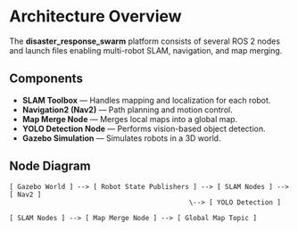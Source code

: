 # Architecture Overview

The **disaster_response_swarm** platform consists of several ROS 2 nodes and launch files enabling 
multi-robot SLAM, navigation, and map merging.

## Components

- **SLAM Toolbox** — Handles mapping and localization for each robot.
- **Navigation2 (Nav2)** — Path planning and motion control.
- **Map Merge Node** — Merges local maps into a global map.
- **YOLO Detection Node** — Performs vision-based object detection.
- **Gazebo Simulation** — Simulates robots in a 3D world.

## Node Diagram

```plaintext
[ Gazebo World ] --> [ Robot State Publishers ] --> [ SLAM Nodes ] --> [ Nav2 ]
                                             \--> [ YOLO Detection ]

[ SLAM Nodes ] --> [ Map Merge Node ] --> [ Global Map Topic ]
```
